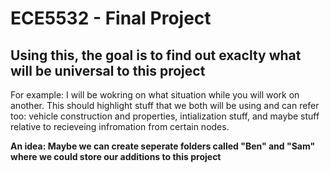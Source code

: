 # ECE5532 - Final Project 

## Using this, the goal is to find out exaclty what will be universal to this project

For example: I will be wokring on what situation while you will work on another. This should highlight stuff that we both will be using and can refer too: vehicle construction and properties, intialization stuff, and maybe stuff relative to recieveing infromation from certain nodes. 

**An idea: Maybe we can create seperate folders called "Ben" and "Sam" where we could store our additions to this project**
